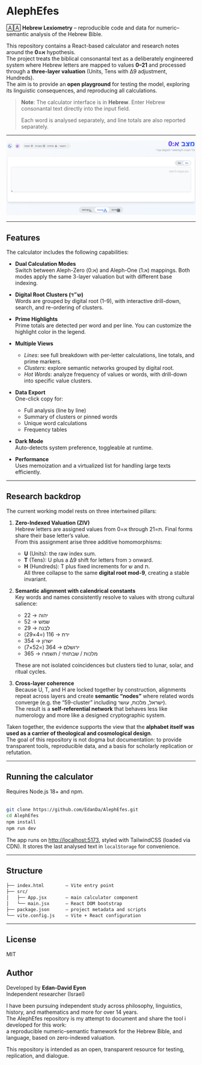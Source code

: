 # AlephEfes

🄰🄰 **Hebrew Lexiometry** – reproducible code and data for numeric–semantic analysis of the Hebrew Bible.

This repository contains a React-based calculator and research notes around the **א=0**  hypothesis.  
The project treats the biblical consonantal text as a deliberately engineered system where Hebrew letters are mapped to values **0–21** and processed through a **three-layer valuation** (Units, Tens with Δ9 adjustment, Hundreds).  
The aim is to provide an **open playground** for testing the model, exploring its linguistic consequences, and reproducing all calculations.
> **Note**: The calculator interface is in **Hebrew**. Enter Hebrew consonantal text directly into the input field.
> 
> Each word is analysed separately, and line totals are also reported separately.
> 
---

![App screenshot](docs/demo.png)

---

## Features
The calculator includes the following capabilities:
- **Dual Calculation Modes**  
  Switch between Aleph-Zero (א:0) and Aleph-One (א:1) mappings. Both modes apply the same 3-layer valuation but with different base indexing.

- **Digital Root Clusters (ש״ד)**  
  Words are grouped by digital root (1–9), with interactive drill-down, search, and re-ordering of clusters.

- **Prime Highlights**  
  Prime totals are detected per word and per line. You can customize the highlight color in the legend.

- **Multiple Views**  
  - *Lines*: see full breakdown with per-letter calculations, line totals, and prime markers.  
  - *Clusters*: explore semantic networks grouped by digital root.  
  - *Hot Words*: analyze frequency of values or words, with drill-down into specific value clusters.

- **Data Export**  
  One-click copy for:  
  - Full analysis (line by line)  
  - Summary of clusters or pinned words  
  - Unique word calculations  
  - Frequency tables

- **Dark Mode**  
  Auto-detects system preference, toggleable at runtime.

- **Performance**  
  Uses memoization and a virtualized list for handling large texts efficiently.

---

## Research backdrop

The current working model rests on three intertwined pillars:

1. **Zero-Indexed Valuation (ZIV)**  
   Hebrew letters are assigned values from א=0 through ת=21. Final forms share their base letter’s value.  
   From this assignment arise three additive homomorphisms:  
   - **U** (Units): the raw index sum.  
   - **T** (Tens): U plus a Δ9 shift for letters from כ onward.  
   - **H** (Hundreds): T plus fixed increments for ש and ת.  
   All three collapse to the same **digital root mod-9**, creating a stable invariant.

2. **Semantic alignment with calendrical constants**  
   Key words and names consistently resolve to values with strong cultural salience:  
   - יהוה → 22  
   - שמש → 52  
   - לבנה → 29  
   - ירח → 116 (=4×29)  
   - ישרון → 354  
   - ירושלם → 364 (=52×7)  
   - מלכות / שבתותי / תשמרו → 365 

   These are not isolated coincidences but clusters tied to lunar, solar, and ritual cycles.

3. **Cross-layer coherence**  
   Because U, T, and H are locked together by construction, alignments repeat across layers and create **semantic “nodes”** where related words converge (e.g. the “59-cluster” including ישראל, מלכות, עושר).  
   The result is a **self-referential network** that behaves less like numerology and more like a designed cryptographic system.

Taken together, the evidence supports the view that the **alphabet itself was used as a carrier of theological and cosmological design**.  
The goal of this repository is not dogma but documentation: to provide transparent tools, reproducible data, and a basis for scholarly replication or refutation.

---

## Running the calculator
Requires Node.js 18+ and npm.

```bash

git clone https://github.com/EdanDa/AlephEfes.git
cd AlephEfes
npm install
npm run dev

```

The app runs on [http://localhost:5173](http://localhost:5173), styled with TailwindCSS (loaded via CDN).
It stores the last analysed text in `localStorage` for convenience.

---

## Structure

```
├── index.html        – Vite entry point
├── src/
│   ├── App.jsx       – main calculator component
│   └── main.jsx      – React DOM bootstrap
├── package.json      – project metadata and scripts
└── vite.config.js    – Vite + React configuration
```

---

## License

MIT

## Author

Developed by **Edan-David Eyon**  
Independent researcher (Israel)  

I have been pursuing independent study across philosophy, linguistics, history, and mathematics and more for over 14 years.  
The AlephEfes repository is my attempt to document and share the tool i developed for this work:  
a reproducible numeric–semantic framework for the Hebrew Bible, and language, based on zero-indexed valuation.

This repository is intended as an open, transparent resource for testing, replication, and dialogue.

